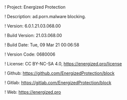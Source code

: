 ! Project: Energized Protection

! Description: ad.porn.malware blocking.

! Version: 6.0.1.21.03.068.00

! Build Version: 21.03.068.00

! Build Date: Tue, 09 Mar 21 00:06:58

! Version Code: 0680006

! License: CC BY-NC-SA 4.0, https://energized.pro/license

! Github: https://github.com/EnergizedProtection/block

! Gitlab: https://gitlab.com/EnergizedProtection/block


! Web: https://energized.pro
